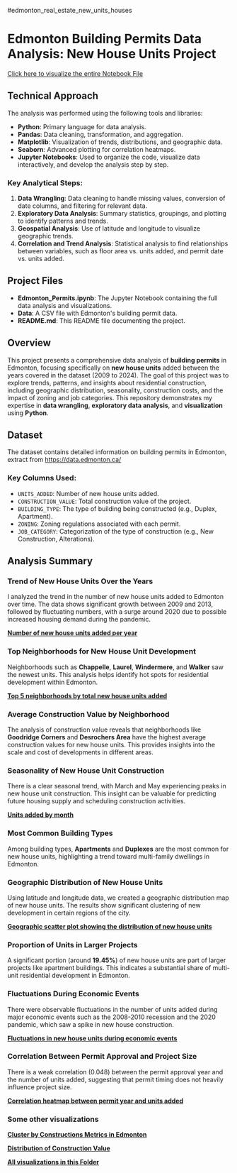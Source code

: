 #edmonton_real_estate_new_units_houses

# Edmonton Building Permits Data Analysis: New House Units Project

[Click here to visualize the entire Notebook File](https://github.com/dionathan-santos/data_analysis_portifolio/blob/main/Edmonton_Permits.ipynb)

## Technical Approach

The analysis was performed using the following tools and libraries:

- **Python**: Primary language for data analysis.
- **Pandas**: Data cleaning, transformation, and aggregation.
- **Matplotlib**: Visualization of trends, distributions, and geographic data.
- **Seaborn**: Advanced plotting for correlation heatmaps.
- **Jupyter Notebooks**: Used to organize the code, visualize data interactively, and develop the analysis step by step.

### Key Analytical Steps:
1. **Data Wrangling**: Data cleaning to handle missing values, conversion of date columns, and filtering for relevant data.
2. **Exploratory Data Analysis**: Summary statistics, groupings, and plotting to identify patterns and trends.
3. **Geospatial Analysis**: Use of latitude and longitude to visualize geographic trends.
4. **Correlation and Trend Analysis**: Statistical analysis to find relationships between variables, such as floor area vs. units added, and permit date vs. units added.

## Project Files
- **Edmonton_Permits.ipynb**: The Jupyter Notebook containing the full data analysis and visualizations.
- **Data**: A CSV file with Edmonton's building permit data.
- **README.md**: This README file documenting the project.

## Overview
This project presents a comprehensive data analysis of **building permits** in Edmonton, focusing specifically on **new house units** added between the years covered in the dataset (2009 to 2024). The goal of this project was to explore trends, patterns, and insights about residential construction, including geographic distribution, seasonality, construction costs, and the impact of zoning and job categories. This repository demonstrates my expertise in **data wrangling**, **exploratory data analysis**, and **visualization** using **Python**.

## Dataset
The dataset contains detailed information on building permits in Edmonton, extract from https://data.edmonton.ca/

### Key Columns Used:
- `UNITS_ADDED`: Number of new house units added.
- `CONSTRUCTION_VALUE`: Total construction value of the project.
- `BUILDING_TYPE`: The type of building being constructed (e.g., Duplex, Apartment).
- `ZONING`: Zoning regulations associated with each permit.
- `JOB_CATEGORY`: Categorization of the type of construction (e.g., New Construction, Alterations).

## Analysis Summary

### Trend of New House Units Over the Years
I analyzed the trend in the number of new house units added to Edmonton over time. The data shows significant growth between 2009 and 2013, followed by fluctuating numbers, with a surge around 2020 due to possible increased housing demand during the pandemic.

[**Number of new house units added per year**](https://github.com/dionathan-santos/edmonton_real_estate_new_units_houses/blob/secondary/Images/2_Monthly%20Trend%20Of%20Units%20added%20(2020-2024)%20with%20highlights.jpg)

### Top Neighborhoods for New House Unit Development
Neighborhoods such as **Chappelle**, **Laurel**, **Windermere**, and **Walker** saw the newest units. This analysis helps identify hot spots for residential development within Edmonton.

[**Top 5 neighborhoods by total new house units added**](https://github.com/dionathan-santos/edmonton_real_estate_new_units_houses/blob/secondary/Images/4_Top%205%20Neighbourhoods%20for%20New%20Units%20last%203%20years.jpg)

### Average Construction Value by Neighborhood
The analysis of construction value reveals that neighborhoods like **Goodridge Corners** and **Desrochers Area** have the highest average construction values for new house units. This provides insights into the scale and cost of developments in different areas.

### Seasonality of New House Unit Construction
There is a clear seasonal trend, with March and May experiencing peaks in new house unit construction. This insight can be valuable for predicting future housing supply and scheduling construction activities.

[**Units added by month**](https://github.com/dionathan-santos/edmonton_real_estate_new_units_houses/blob/secondary/Images/2_Monthly%20Trend%20Of%20Units%20added%20(2020-2024)%20with%20highlights.jpg)

### Most Common Building Types
Among building types, **Apartments** and **Duplexes** are the most common for new house units, highlighting a trend toward multi-family dwellings in Edmonton.

### Geographic Distribution of New House Units
Using latitude and longitude data, we created a geographic distribution map of new house units. The results show significant clustering of new development in certain regions of the city.

[**Geographic scatter plot showing the distribution of new house units**](https://github.com/dionathan-santos/edmonton_real_estate_new_units_houses/blob/secondary/Images/7_Distribution%20of%20New%20Housing%20Units%20Edmonton.jpg)

### Proportion of Units in Larger Projects
A significant portion (around **19.45%**) of new house units are part of larger projects like apartment buildings. This indicates a substantial share of multi-unit residential development in Edmonton.

### Fluctuations During Economic Events
There were observable fluctuations in the number of units added during major economic events such as the 2008-2010 recession and the 2020 pandemic, which saw a spike in new house construction.

[**Fluctuations in new house units during economic events**](https://github.com/dionathan-santos/edmonton_real_estate_new_units_houses/blob/secondary/Images/3_Monthly%20Trends%20of%20Units%20Added%20with%20Rolling%20Average.jpg)

### Correlation Between Permit Approval and Project Size
There is a weak correlation (0.048) between the permit approval year and the number of units added, suggesting that permit timing does not heavily influence project size.

[**Correlation heatmap between permit year and units added**](https://github.com/dionathan-santos/edmonton_real_estate_new_units_houses/blob/secondary/Images/5_Coor%20Matrix.jpg)

### Some other visualizations

[**Cluster by Constructions Metrics in Edmonton**](https://github.com/dionathan-santos/edmonton_real_estate_new_units_houses/blob/secondary/Images/8_Cluster%20for%20Contructions%20Paterns.jpg)

[**Distribution of Construction Value**](https://github.com/dionathan-santos/edmonton_real_estate_new_units_houses/blob/secondary/Images/6_Distribution%20of%20Construction%20Value.jpg)

[**All visualizations in this Folder**](https://github.com/dionathan-santos/edmonton_real_estate_new_units_houses/tree/secondary/Images)



